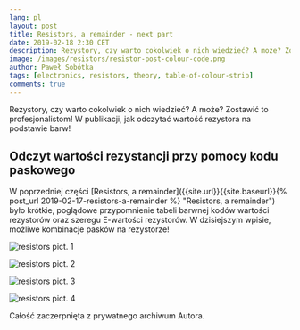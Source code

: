 ```yaml
---
lang: pl
layout: post
title: Resistors, a remainder - next part
date: 2019-02-18 2:30 CET 
description: Rezystory, czy warto cokolwiek o nich wiedzieć? A może? Zostawić to profesjonalistom! W publikacji, przepis jak odczytać wartość rezystora na podstawie barw! 
image: /images/resistors/resistor-post-colour-code.png
author: Paweł Sobótka
tags: [electronics, resistors, theory, table-of-colour-strip]
comments: true
---
```


Rezystory, czy warto cokolwiek o nich wiedzieć? A może? Zostawić to profesjonalistom! W publikacji, jak odczytać wartość rezystora na podstawie barw!

## Odczyt wartości rezystancji przy pomocy kodu paskowego

W poprzedniej części [Resistors, a remainder]({{site.url}}{{site.baseurl}}{% post_url 2019-02-17-resistors-a-remainder %} "Resistors, a remainder") było krótkie, poglądowe przypomnienie tabeli barwnej kodów wartości rezystorów oraz szeregu E-wartości rezystorów. W dzisiejszym wpisie, możliwe kombinacje pasków na rezystorze!

![resistors pict. 1]({{site.url}}{{site.baseurl}}/images/resistors/resistor-1.png "Kod barwny na rezystorze, trzy paski barwne ")

![resistors pict. 2]({{site.url}}{{site.baseurl}}/images/resistors/resistor-2.png "Kod barwny na rezystorze, cztery paski barwne")

![resistors pict. 3]({{site.url}}{{site.baseurl}}/images/resistors/resistor-3.png "Kod barwny na rezystorze, pięć pasków barwnych")

![resistors pict. 4]({{site.url}}{{site.baseurl}}/images/resistors/resistor-4.png "Kod barwny na rezystorze, sześć pasków barwnych")


Całość zaczerpnięta z prywatnego archiwum Autora.

